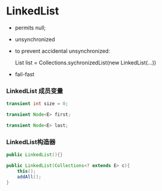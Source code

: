 # LinkedList

- permits null;

- unsynchronized

- to prevent accidental unsynchronized:

  List list = Collections.sychronizedList(new LinkedList(...))

- fail-fast

### 

### LinkedList 成员变量

```java
transient int size = 0;

transient Node<E> first;

transient Node<E> last;

```



### LinkedList构造器

```java
public LinkedList(){}

public LinkedList(Collections<? extends E> c){
    this();
    addAll();
}

```

